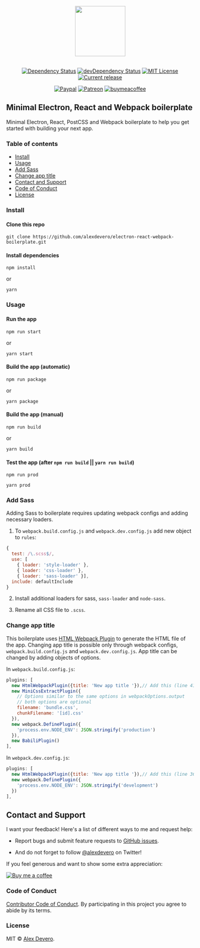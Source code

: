 <p align="center">
  <img src="https://cdn.rawgit.com/alexdevero/electron-react-webpack-boilerplate/master/docs/images/electron-react-webpack-boilerplate.png" width="135" align="center">
  <br>
  <br>
</p>

<p align="center">
  <a href="https://david-dm.org/alexdevero/electron-react-webpack-boilerplate"><img alt="Dependency Status" src="https://david-dm.org/alexdevero/electron-react-webpack-boilerplate.svg?style=flat"></a>
  <a href="https://david-dm.org/alexdevero/electron-react-webpack-boilerplate?type=dev"><img alt="devDependency Status" src="https://david-dm.org/alexdevero/electron-react-webpack-boilerplate/dev-status.svg?style=flat"></a>
  <a href="http://opensource.org/licenses/MIT"><img alt="MIT License" src="https://img.shields.io/npm/l/express.svg"></a>
  <a href="https://github.com/alexdevero/electron-react-webpack-boilerplate/releases"><img alt="Current release" src="https://img.shields.io/github/release/alexdevero/electron-react-webpack-boilerplate.svg"></a>
</p>

<p align="center">
  <a href="https://paypal.me/alexdevero" rel="nofollow"><img src="https://img.shields.io/badge/Coffee-Donate-%2300457C.svg?logo=paypal&style=flat" alt="Paypal" data-canonical-src="https://img.shields.io/badge/Coffee-Donate-%2300457C.svg?logo=buy-me-a-coffee&style=flat" style="max-width:100%;"></a>
  <a href="https://patreon.com/alexdevero" rel="nofollow"><img src="https://camo.githubusercontent.com/c1eeb70a15e52f44437076a15999bb53101157f0/68747470733a2f2f696d672e736869656c64732e696f2f62616467652f50617472656f6e2d537570706f7274212d2532334639363835342e7376673f6c6f676f3d70617472656f6e267374796c653d666c6174" alt="Patreon" data-canonical-src="https://img.shields.io/badge/Patreon-Support!-%23F96854.svg?logo=patreon&amp;style=flat" style="max-width:100%;"></a>
  <a href="https://buymeacoffee.com/alexdevero" rel="nofollow"><img src="https://img.shields.io/badge/Coffee-Donate-%23FF813F.svg?logo=buy-me-a-coffee&style=flat" alt="buymeacoffee" data-canonical-src="https://img.shields.io/badge/Coffee-Donate-%23FF813F.svg?logo=buy-me-a-coffee&style=flat" style="max-width:100%;"></a>
</p>

## Minimal Electron, React and Webpack boilerplate

Minimal Electron, React, PostCSS and Webpack boilerplate to help you get started with building your next app.

### Table of contents

* [Install](#install)
* [Usage](#usage)
* [Add Sass](#add-sass)
* [Change app title](#change-app-title)
* [Contact and Support](#contact-and-support)
* [Code of Conduct](#code-of-conduct)
* [License](#license)

### Install

#### Clone this repo

```
git clone https://github.com/alexdevero/electron-react-webpack-boilerplate.git
```

#### Install dependencies

```
npm install
```
or
```
yarn
```

### Usage

#### Run the app

```
npm run start
```
or
```
yarn start
```

#### Build the app (automatic)

```
npm run package
```
or
```
yarn package
```

#### Build the app (manual)

```
npm run build
```
or
```
yarn build
```

#### Test the app (after `npm run build` || `yarn run build`)
```
npm run prod
```
```
yarn prod
```

### Add Sass

Adding Sass to boilerplate requires updating webpack configs and adding necessary loaders.

1) To `webpack.build.config.js` and `webpack.dev.config.js` add new object to `rules`:

```JavaScript
{
  test: /\.scss$/,
  use: [
    { loader: 'style-loader' },
    { loader: 'css-loader' },
    { loader: 'sass-loader' }],
  include: defaultInclude
}
```

2) Install additional loaders for sass, `sass-loader` and `node-sass`.

3) Rename all CSS file to `.scss`.

### Change app title

This boilerplate uses [HTML Webpack Plugin](https://github.com/jantimon/html-webpack-plugin#options) to generate the HTML file of the app. Changing app title is possible only through webpack configs, `webpack.build.config.js` and `webpack.dev.config.js`. App title can be changed by adding objects of options.

In `webpack.build.config.js`:

```JavaScript
plugins: [
  new HtmlWebpackPlugin({title: 'New app title '}),// Add this (line 41)
  new MiniCssExtractPlugin({
    // Options similar to the same options in webpackOptions.output
    // both options are optional
    filename: 'bundle.css',
    chunkFilename: '[id].css'
  }),
  new webpack.DefinePlugin({
    'process.env.NODE_ENV': JSON.stringify('production')
  }),
  new BabiliPlugin()
],
```

In `webpack.dev.config.js`:

```JavaScript
plugins: [
  new HtmlWebpackPlugin({title: 'New app title '}),// Add this (line 36)
  new webpack.DefinePlugin({
    'process.env.NODE_ENV': JSON.stringify('development')
  })
],
```

## Contact and Support

I want your feedback! Here's a list of different ways to me and request help:
* Report bugs and submit feature requests to [GitHub issues](https://github.com/alexdevero/electron-react-webpack-boilerplate/issues).
<!-- * For private communications email me at foo@mail.com. -->
* And do not forget to follow [@alexdevero](https://twitter.com/alexdevero) on Twitter!

If you feel generous and want to show some extra appreciation:

[![Buy me a coffee][buymeacoffee-shield]][buymeacoffee]

[buymeacoffee]: https://www.buymeacoffee.com/alexdevero
[buymeacoffee-shield]: https://www.buymeacoffee.com/assets/img/custom_images/orange_img.png

### Code of Conduct

[Contributor Code of Conduct](code-of-conduct.md). By participating in this project you agree to abide by its terms.

### License

MIT © [Alex Devero](https://alexdevero.com).
